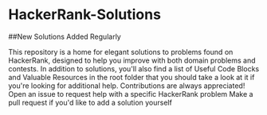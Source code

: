 # HackerRank-Solutions
##New Solutions Added Regularly 
 
This repository is a home for elegant solutions to problems found on HackerRank, designed to help you improve with both domain problems and contests. In addition to solutions, you'll also find a list of Useful Code Blocks and Valuable Resources in the root folder that you should take a look at it if you're looking for additional help.  Contributions are always appreciated!  Open an issue to request help with a specific HackerRank problem Make a pull request if you'd like to add a solution yourself
